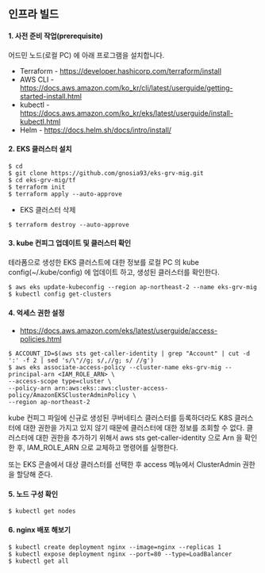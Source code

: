 ## 인프라 빌드 ##

#### 1. 사전 준비 작업(prerequisite) ####

어드민 노드(로컬 PC) 에 아래 프로그램을 설치합니다. 

* Terraform - https://developer.hashicorp.com/terraform/install
* AWS CLI - https://docs.aws.amazon.com/ko_kr/cli/latest/userguide/getting-started-install.html
* kubectl - https://docs.aws.amazon.com/ko_kr/eks/latest/userguide/install-kubectl.html
* Helm - https://docs.helm.sh/docs/intro/install/
    
#### 2. EKS 클러스터 설치 ####
```
$ cd
$ git clone https://github.com/gnosia93/eks-grv-mig.git
$ cd eks-grv-mig/tf
$ terraform init
$ terraform apply --auto-approve
```

* EKS 클러스터 삭제
```
$ terraform destroy --auto-approve
```

#### 3. kube 컨피그 업데이트 및 클러스터 확인 ####
테라폼으로 생성한 EKS 클러스트에 대한 정보를 로컬 PC 의 kube config(~/.kube/config) 에 업데이트 하고, 생성된 클러스터를 확인한다.
```
$ aws eks update-kubeconfig --region ap-northeast-2 --name eks-grv-mig
$ kubectl config get-clusters
```

#### 4. 억세스 권한 설정 ####
* https://docs.aws.amazon.com/eks/latest/userguide/access-policies.html
```
$ ACCOUNT_ID=$(aws sts get-caller-identity | grep "Account" | cut -d ':' -f 2 | sed 's/\"//g; s/,//g; s/ //g')
$ aws eks associate-access-policy --cluster-name eks-grv-mig --principal-arn <IAM_ROLE_ARN> \
--access-scope type=cluster \
--policy-arn arn:aws:eks::aws:cluster-access-policy/AmazonEKSClusterAdminPolicy \
--region ap-northeast-2
```
kube 컨피그 파일에 신규로 생성된 쿠버네티스 클러스터를 등록하더라도 K8S 클러스터에 대한 권한을 가지고 있지 않기 때문에 클러스터에 대한 정보를 조회할 수 없다.
클러스터에 대한 권한을 추가하기 위해서 aws sts get-caller-identity 으로 Arn 을 확인한 후, IAM_ROLE_ARN 으로 교체하고 명령어를 실행한다.

또는 EKS 콘솔에서 대상 클러스터를 선택한 후 access 메뉴에서 ClusterAdmin 권한을 할당해 준다. 




#### 5. 노드 구성 확인 ####
```
$ kubectl get nodes
```


#### 6. nginx 배포 해보기 ####
```
$ kubectl create deployment nginx --image=nginx --replicas 1
$ kubectl expose deployment nginx --port=80 --type=LoadBalancer
$ kubectl get all
```


